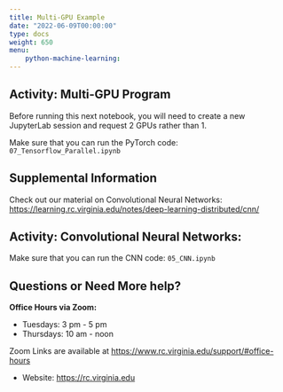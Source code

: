 ```yaml
---
title: Multi-GPU Example
date: "2022-06-09T00:00:00"
type: docs 
weight: 650
menu: 
    python-machine-learning:
---
```



## Activity:  Multi-GPU Program

Before running this next notebook, you will need to create a new JupyterLab session and request 2 GPUs rather than 1.

Make sure that you can run the PyTorch code: `07_Tensorflow_Parallel.ipynb`


## Supplemental Information 
Check out our material on Convolutional Neural Networks: https://learning.rc.virginia.edu/notes/deep-learning-distributed/cnn/


## Activity: Convolutional Neural Networks:
Make sure that you can run the CNN code: `05_CNN.ipynb`


## Questions or Need More help?

__Office Hours via Zoom:__

* Tuesdays: 3 pm - 5 pm
* Thursdays: 10 am - noon

Zoom Links are available at https://www.rc.virginia.edu/support/#office-hours
* Website: https://rc.virginia.edu

